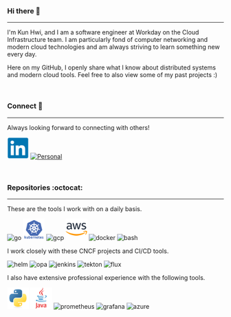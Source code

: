 ### Hi there 👋
-----

I'm Kun Hwi, and I am a software engineer at Workday on the Cloud Infrastructure team. I am particularly fond of computer networking and modern cloud technologies and am always striving to learn something new every day.  

Here on my GitHub, I openly share what I know about distributed systems and modern cloud tools. Feel free to also view some of my past projects :)   

<br />

### Connect 🔌
-----

Always looking forward to connecting with others! 

<p align="left">
<a href="https://www.linkedin.com/in/kunhwiko">
<img src="https://raw.githubusercontent.com/devicons/devicon/master/icons/linkedin/linkedin-original.svg" alt="LinkedIn" width="50" height="50"></a>
<a href="https://www.kunhwiko.com">
<img src="https://cdn-icons-png.flaticon.com/512/4116/4116406.png" alt="Personal" width="50" height="50">
</a></p>

<br />

### Repositories :octocat:
-----
These are the tools I work with on a daily basis.

<p align="left">
<img src="https://cdn.jsdelivr.net/gh/devicons/devicon/icons/go/go-original-wordmark.svg" alt="go" width="50" height="50"/>
<img src="https://raw.githubusercontent.com/devicons/devicon/master/icons/kubernetes/kubernetes-plain-wordmark.svg" alt="kubernetes" width="50" height="50"/>
<img src="https://cdn.jsdelivr.net/gh/devicons/devicon/icons/googlecloud/googlecloud-original-wordmark.svg" alt="gcp" width="50" height="50"/>
<img src="https://raw.githubusercontent.com/devicons/devicon/master/icons/amazonwebservices/amazonwebservices-original-wordmark.svg" alt="aws" "width="50" height="50"/>
<img src="https://cdn.jsdelivr.net/gh/devicons/devicon/icons/docker/docker-original-wordmark.svg" alt="docker" width="50" height="50"/>                                                                                                                                  
<img src="https://cdn.jsdelivr.net/gh/devicons/devicon/icons/bash/bash-original.svg" alt="bash" width="50" height="50"/>
</p>
                                                                                                                      
I work closely with these CNCF projects and CI/CD tools.
<p align="left">
<img src="https://landscape.cncf.io/logos/helm.svg" alt="helm" width="50" height="50"/>   
<img src="https://landscape.cncf.io/logos/open-policy-agent-opa.svg" alt="opa" width="50" height="50"/>
<img src="https://cdn.jsdelivr.net/gh/devicons/devicon/icons/jenkins/jenkins-original.svg" alt="jenkins" width="50" height="50"/>
<img src="https://avatars.githubusercontent.com/u/47602533?s=280&v=4" alt="tekton" width="50" height="50"/>                                                                                                                               
<img src="https://landscape.cncf.io/logos/flux.svg" alt="flux" width="50" height="50"/>                                                                                                       
</p>                                                                                                                      

I also have extensive professional experience with the following tools.

<p align="left">
<img src="https://raw.githubusercontent.com/devicons/devicon/master/icons/python/python-original.svg" alt="python" "width="50" height="50"/>
<img src="https://raw.githubusercontent.com/devicons/devicon/master/icons/java/java-original-wordmark.svg" alt="java" width="50" height="50"/>
<img src="https://cdn.jsdelivr.net/gh/devicons/devicon/icons/prometheus/prometheus-original-wordmark.svg" alt="prometheus" width="50" height="50"/>
<img src="https://cdn.jsdelivr.net/gh/devicons/devicon/icons/grafana/grafana-original-wordmark.svg" alt="grafana" width="50" height="50"/>          
<img src="https://cdn.jsdelivr.net/gh/devicons/devicon/icons/azure/azure-original-wordmark.svg" alt="azure" "width="50" height="50"/>
</p>
